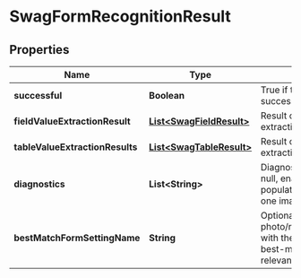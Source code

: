 
# SwagFormRecognitionResult

## Properties
Name | Type | Description | Notes
------------ | ------------- | ------------- | -------------
**successful** | **Boolean** | True if the operation was successful, false otherwise |  [optional]
**fieldValueExtractionResult** | [**List&lt;SwagFieldResult&gt;**](SwagFieldResult.md) | Result of form field OCR data extraction |  [optional]
**tableValueExtractionResults** | [**List&lt;SwagTableResult&gt;**](SwagTableResult.md) | Result of form table OCR data extraction |  [optional]
**diagnostics** | **List&lt;String&gt;** | Diagnostic images - default is null, enable diagnostics&#x3D;true to populate this parameter with one image per field |  [optional]
**bestMatchFormSettingName** | **String** | Optional; populated when using photo/recognize/form/advanced with the Setting Name of the best-matching highest-relevance form |  [optional]



